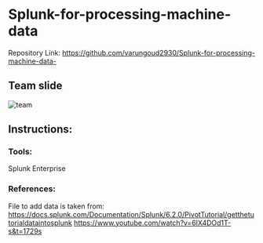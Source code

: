 # Splunk-for-processing-machine-data
Repository Link: https://github.com/varungoud2930/Splunk-for-processing-machine-data-
## Team slide
![team](https://github.com/varungoud2930/Splunk-for-processing-machine-data-/blob/master/collage.jpg)
## Instructions:
### Tools:
Splunk Enterprise
### References:
File to add data is taken from: https://docs.splunk.com/Documentation/Splunk/6.2.0/PivotTutorial/getthetutorialdataintosplunk
https://www.youtube.com/watch?v=6lX4DOd1T-s&t=1729s
